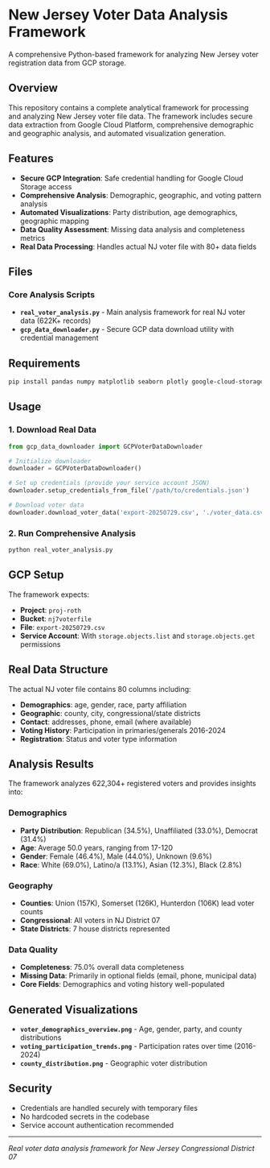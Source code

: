# New Jersey Voter Data Analysis Framework

A comprehensive Python-based framework for analyzing New Jersey voter registration data from GCP storage.

## Overview

This repository contains a complete analytical framework for processing and analyzing New Jersey voter file data. The framework includes secure data extraction from Google Cloud Platform, comprehensive demographic and geographic analysis, and automated visualization generation.

## Features

- **Secure GCP Integration**: Safe credential handling for Google Cloud Storage access
- **Comprehensive Analysis**: Demographic, geographic, and voting pattern analysis
- **Automated Visualizations**: Party distribution, age demographics, geographic mapping
- **Data Quality Assessment**: Missing data analysis and completeness metrics
- **Real Data Processing**: Handles actual NJ voter file with 80+ data fields

## Files

### Core Analysis Scripts

- **`real_voter_analysis.py`** - Main analysis framework for real NJ voter data (622K+ records)
- **`gcp_data_downloader.py`** - Secure GCP data download utility with credential management

## Requirements

```bash
pip install pandas numpy matplotlib seaborn plotly google-cloud-storage
```

## Usage

### 1. Download Real Data

```python
from gcp_data_downloader import GCPVoterDataDownloader

# Initialize downloader
downloader = GCPVoterDataDownloader()

# Set up credentials (provide your service account JSON)
downloader.setup_credentials_from_file('/path/to/credentials.json')

# Download voter data
downloader.download_voter_data('export-20250729.csv', './voter_data.csv')
```

### 2. Run Comprehensive Analysis

```bash
python real_voter_analysis.py
```

## GCP Setup

The framework expects:
- **Project**: `proj-roth`
- **Bucket**: `nj7voterfile`
- **File**: `export-20250729.csv`
- **Service Account**: With `storage.objects.list` and `storage.objects.get` permissions

## Real Data Structure

The actual NJ voter file contains 80 columns including:
- **Demographics**: age, gender, race, party affiliation
- **Geographic**: county, city, congressional/state districts
- **Contact**: addresses, phone, email (where available)
- **Voting History**: Participation in primaries/generals 2016-2024
- **Registration**: Status and voter type information

## Analysis Results

The framework analyzes 622,304+ registered voters and provides insights into:

### Demographics
- **Party Distribution**: Republican (34.5%), Unaffiliated (33.0%), Democrat (31.4%)
- **Age**: Average 50.0 years, ranging from 17-120
- **Gender**: Female (46.4%), Male (44.0%), Unknown (9.6%)
- **Race**: White (69.0%), Latino/a (13.1%), Asian (12.3%), Black (2.8%)

### Geography
- **Counties**: Union (157K), Somerset (126K), Hunterdon (106K) lead voter counts
- **Congressional**: All voters in NJ District 07
- **State Districts**: 7 house districts represented

### Data Quality
- **Completeness**: 75.0% overall data completeness
- **Missing Data**: Primarily in optional fields (email, phone, municipal data)
- **Core Fields**: Demographics and voting history well-populated

## Generated Visualizations

- **`voter_demographics_overview.png`** - Age, gender, party, and county distributions
- **`voting_participation_trends.png`** - Participation rates over time (2016-2024)
- **`county_distribution.png`** - Geographic voter distribution

## Security

- Credentials are handled securely with temporary files
- No hardcoded secrets in the codebase
- Service account authentication recommended

---

*Real voter data analysis framework for New Jersey Congressional District 07*
